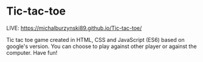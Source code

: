 # Tic-tac-toe

LIVE: https://michalburzynski89.github.io/Tic-tac-toe/

Tic tac toe game created in HTML, CSS and JavaScript (ES6) based on google's version. You can choose to play against other player or against the computer. Have fun!